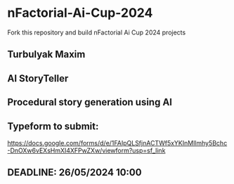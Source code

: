 # nFactorial-Ai-Cup-2024
Fork this repository and build nFactorial Ai Cup 2024 projects 

## Turbulyak Maxim

## AI StoryTeller

## Procedural story generation using AI


## Typeform to submit:
https://docs.google.com/forms/d/e/1FAIpQLSfjnACTWf5xYKInMllmhy5Bchc-DnOXw6vEXsHmXI4XFPwZXw/viewform?usp=sf_link

## DEADLINE: 26/05/2024 10:00
